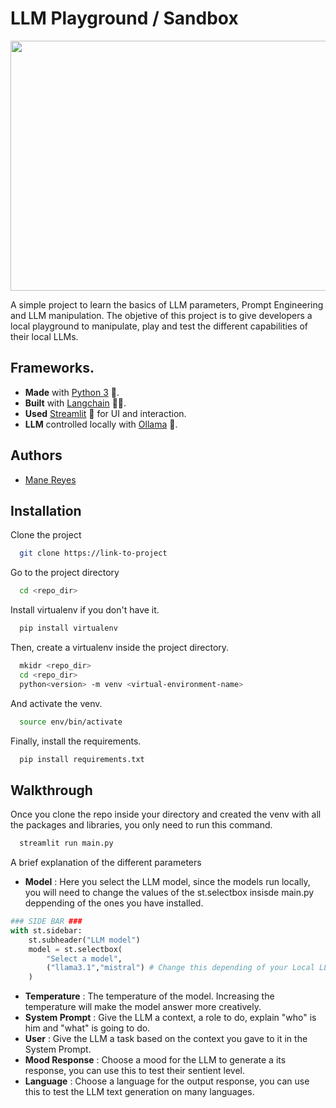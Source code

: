 
# LLM Playground / Sandbox
<p align="center">
  <img src="https://github.com/user-attachments/assets/92d0c438-6f83-4d51-96ef-617d2ca671fa" width="700" height="400">
</p>
A simple project to learn the basics of LLM parameters, Prompt Engineering and LLM manipulation. The objetive of this project is to give developers a local playground to manipulate, play and test the different capabilities of their local LLMs.

## Frameworks.
- **Made** with [Python 3](https://www.python.org/) 🐍.
- **Built** with [Langchain](https://www.langchain.com/) 🦜🔗.
- **Used** [Streamlit](https://docs.streamlit.io/) 👑 for UI and interaction.
- **LLM** controlled locally with [Ollama](https://ollama.com/) 🦙.



## Authors

- [Mane Reyes](https://github.com/thepurpleoni)


## Installation

Clone the project

```bash
  git clone https://link-to-project
```

Go to the project directory

```bash
  cd <repo_dir>
```


Install virtualenv if you don't have it.
```bash
  pip install virtualenv

```
Then, create a virtualenv inside the project directory.
```bash
  mkidr <repo_dir>
  cd <repo_dir>
  python<version> -m venv <virtual-environment-name>
```

And activate the venv.
```bash
  source env/bin/activate
```

Finally, install the requirements.
```bash
  pip install requirements.txt

```
## Walkthrough

Once you clone the repo inside your directory and created the venv with all the packages and libraries, you only need to run this command.
```bash
  streamlit run main.py
```
A brief explanation of the different parameters
- **Model** : Here you select the LLM model, since the models run locally, you will need to change the values of the st.selectbox insisde main.py deppending of the ones you have installed.
```python
### SIDE BAR ###
with st.sidebar:
    st.subheader("LLM model")
    model = st.selectbox(
        "Select a model",
        ("llama3.1","mistral") # Change this depending of your Local LLMs
    )
```
- **Temperature** : The temperature of the model. Increasing the temperature will make the model answer more creatively.
- **System Prompt** : Give the LLM a context, a role to do, explain "who" is him and "what" is going to do.
- **User** : Give the LLM a task based on the context you gave to it in the System Prompt.
- **Mood Response** : Choose a mood for the LLM to generate a its response, you can use this to test their sentient level.
- **Language** : Choose a language for the output response, you can use this to test the LLM text generation on many languages.



